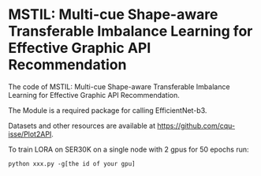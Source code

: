 # MSTIL: Multi-cue Shape-aware Transferable Imbalance Learning for Effective Graphic API Recommendation

The code of MSTIL: Multi-cue Shape-aware Transferable Imbalance Learning for Effective Graphic API Recommendation.

The Module is a required package for calling EfficientNet-b3.

Datasets and other resources are available at https://github.com/cqu-isse/Plot2API.

To train LORA on SER30K on a single node with 2 gpus for 50 epochs run:
```shell
python xxx.py -g[the id of your gpu]
```
